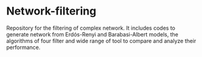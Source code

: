 # Network-filtering
Repository for the filtering of complex network. It includes codes to generate network from Erdós-Renyi and Barabasi-Albert models, the algorithms of four filter and wide range of tool to compare and analyze their performance. 
